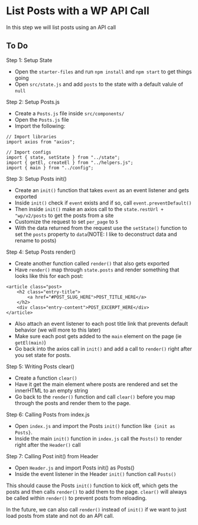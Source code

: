 # List Posts with a WP API Call

In this step we will list posts using an API call

## To Do

Step 1: Setup State

- Open the `starter-files` and run `npm install` and `npm start` to get things going
- Open `src/state.js` and add `posts` to the state with a default valule of `null`

Step 2: Setup Posts.js

- Create a `Posts.js` file inside `src/components/` 
- Open the `Posts.js` file
- Import the following:
```
// Import libraries
import axios from "axios";

// Import configs
import { state, setState } from "../state";
import { getEl, createEl } from "../helpers.js";
import { main } from "../config";
```

Step 3: Setup Posts init()

- Create an `init()` function that takes `event` as an event listener and gets exported
- Inside `init()` check if `event` exists and if so, call `event.preventDefault()`
- Then inside `init()` make an axios call to the `state.restUrl + "wp/v2/posts` to get the posts from a site
- Customize the request to set `per_page` to `5`
- With the data returned from the request use the `setState()` function to set the `posts` property to `data`(NOTE: I like to deconstruct data and rename to posts)

Step 4: Setup Posts render()
- Create another function called `render()` that also gets exported
- Have `render()` map through `state.posts` and render something that looks like this for each post:
```
<article class="post>
    <h2 class="entry-title">
        <a href="#POST_SLUG_HERE">POST_TITLE_HERE</a>
    </h2>
    <div class="entry-content">POST_EXCERPT_HERE</div>     
</article>
```
- Also attach an event listener to each post title link that prevents default behavior (we will more to this later)
- Make sure each post gets added to the `main` element on the page (ie `getEl(main)`)
- Go back into the axios call in `init()` and add a call to `render()` right after you set state for posts.

Step 5: Writing Posts clear()

- Create a function `clear()`
- Have it get the main element where posts are rendered and set the innerHTML to an empty string
- Go back to the `render()` function and call `clear()` before you map through the posts and render them to the page.

Step 6: Calling Posts from index.js

- Open `index.js` and import the Posts `init()` function like` {init as Posts}`.
- Inside the main `init()` function in `index.js` call the `Posts()` to render right after the `Header()` call

Step 7: Calling Post init() from Header

- Open `Header.js` and import Posts init() as Posts()
- Inside the event listener in the Header `init()` function call `Posts()` 

This should cause the Posts `init()` function to kick off, which gets the posts and then calls `render()` to add them to the page.  `clear()` will always be called within `render()` to prevent posts from reloading.

In the future, we can also call `render()` instead of `init()` if we want to just load posts from state and not do an API call.
